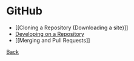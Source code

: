 # GitHub

- [[Cloning a Repository (Downloading a site)]]
- [Developing on a Repository](../github/developing-on-a-repository.md)
- [[Merging and Pull Requests]]

[Back](../README.md)

